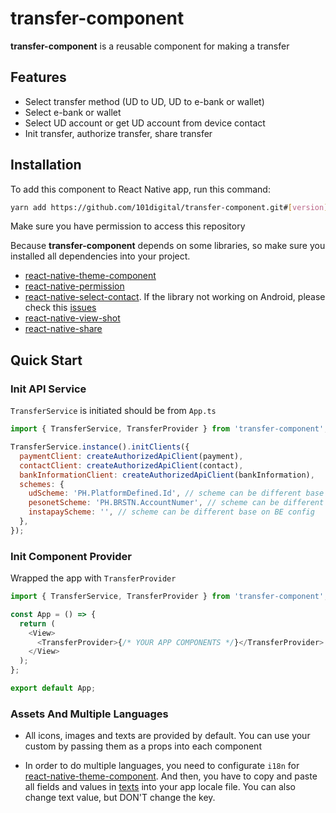 # transfer-component

**transfer-component** is a reusable component for making a transfer

## Features

- Select transfer method (UD to UD, UD to e-bank or wallet)
- Select e-bank or wallet
- Select UD account or get UD account from device contact
- Init transfer, authorize transfer, share transfer

## Installation

To add this component to React Native app, run this command:

```sh
yarn add https://github.com/101digital/transfer-component.git#[version]
```

Make sure you have permission to access this repository

Because **transfer-component** depends on some libraries, so make sure you installed all dependencies into your project.

- [react-native-theme-component](https://github.com/101digital/react-native-theme-component.git)
- [react-native-permission](https://github.com/zoontek/react-native-permissions)
- [react-native-select-contact](https://github.com/streem/react-native-select-contact). If the library not working on Android, please check this [issues](https://github.com/streem/react-native-select-contact/issues/53#issuecomment-940261851)
- [react-native-view-shot](https://github.com/gre/react-native-view-shot)
- [react-native-share](https://github.com/react-native-share/react-native-share)

## Quick Start

### Init API Service

`TransferService` is initiated should be from `App.ts`

```javascript
import { TransferService, TransferProvider } from 'transfer-component';

TransferService.instance().initClients({
  paymentClient: createAuthorizedApiClient(payment),
  contactClient: createAuthorizedApiClient(contact),
  bankInformationClient: createAuthorizedApiClient(bankInformation),
  schemes: {
    udScheme: 'PH.PlatformDefined.Id', // scheme can be different base on BE config
    pesonetScheme: 'PH.BRSTN.AccountNumer', // scheme can be different base on BE config
    instapayScheme: '', // scheme can be different base on BE config
  },
});
```

### Init Component Provider

Wrapped the app with `TransferProvider`

```javascript
import { TransferService, TransferProvider } from 'transfer-component';

const App = () => {
  return (
    <View>
      <TransferProvider>{/* YOUR APP COMPONENTS */}</TransferProvider>
    </View>
  );
};

export default App;
```

### Assets And Multiple Languages

- All icons, images and texts are provided by default. You can use your custom by passing them as a props into each component

- In order to do multiple languages, you need to configurate `i18n` for [react-native-theme-component](https://github.com/101digital/react-native-theme-component.git). And then, you have to copy and paste all fields and values in [texts](transfer-component-data.json) into your app locale file. You can also change text value, but DON'T change the key.
